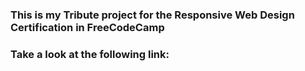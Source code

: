 <h3>This is my Tribute project for the Responsive Web Design Certification in FreeCodeCamp</h3>

<h3>Take a look at the following link:</h3>

